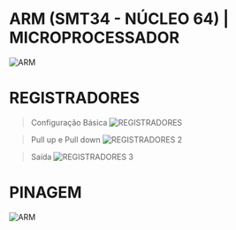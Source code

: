 # ARM (SMT34 - NÚCLEO 64) | MICROPROCESSADOR
![ARM](https://www.digikey.com/maker-media/e0081dd3-8486-44c4-be3f-00312ca6851a)

# REGISTRADORES

> Configuração Básica
![REGISTRADORES](https://i.imgur.com/H3WdcPj.png)

> Pull up e Pull down
![REGISTRADORES 2](https://i.imgur.com/JDlmNwp.png)

> Saída
![REGISTRADORES 3](https://i.imgur.com/UtHuepU.png)

# PINAGEM
![ARM](https://i.imgur.com/W6CxsfE.png)
